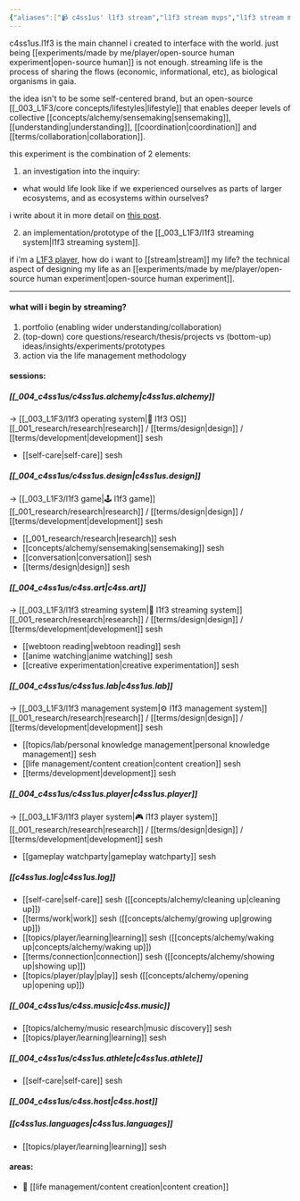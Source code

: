 ```yaml
---
{"aliases":["📹 c4ss1us' l1f3 stream","l1f3 stream mvps","l1f3 stream mvp","📹 l1f3 stream mvps","📹 l1f3 stream mvp","c4ss1us' l1f3 stream","c4ss1us.l1f3's stream","c4ss1us.l1f3 stream","c4ss1us' l1f3 stream mvp"],"created in":"2022-02-12T10:31:26-03:00","last tended to":"2024-10-12T18:38:41-03:00","tags":["experiment","🌿","c4ss1us"],"notestage":["🌿"],"created":"2022-02-12T10:31:26.267-03:00","updated":"2025-06-12T14:38:47.929-03:00","dg-publish":true,"permalink":"/experiments/made-by-me/player/c4ss1us-l1f3/","dgPassFrontmatter":true}
---
```


c4ss1us.l1f3 is the main channel i created to interface with the world. just being [[experiments/made by me/player/open-source human experiment\|open-source human]] is not enough. streaming life is the process of sharing the flows (economic, informational, etc), as biological organisms in gaia.

the idea isn't to be some self-centered brand, but an open-source [[_003_L1F3/core concepts/lifestyles\|lifestyle]] that enables deeper levels of collective [[concepts/alchemy/sensemaking\|sensemaking]], [[understanding\|understanding]], [[coordination\|coordination]] and [[terms/collaboration\|collaboration]].

this experiment is the combination of 2 elements:

1) an investigation into the inquiry:

- what would life look like if we experienced ourselves as parts of larger ecosystems, and as ecosystems within ourselves?

i write about it in more detail on [this post](https://c4ss1us.substack.com/p/archetypal-living-as-a-system-and).

2) an implementation/prototype of the [[_003_L1F3/l1f3 streaming system\|l1f3 streaming system]].

if i'm a [L1F3 player](https://c4ss1us.notion.site/l1f3-players-unite-67b9592280554dc98a7e71918c1204c0), how do i want to [[stream\|stream]] my life? the technical aspect of designing my life as an [[experiments/made by me/player/open-source human experiment\|open-source human experiment]].

---
#### what will i begin by streaming?

1) portfolio (enabling wider understanding/collaboration)
2) (top-down) core questions/research/thesis/projects vs (bottom-up) ideas/insights/experiments/prototypes
3) action via the life management methodology

#### sessions:

##### [[_004_c4ss1us/c4ss1us.alchemy\|c4ss1us.alchemy]]
-> [[_003_L1F3/l1f3 operating system\|🌌 l1f3 OS]] [[_001_research/research\|research]] / [[terms/design\|design]] / [[terms/development\|development]] sesh
- [[self-care\|self-care]] sesh

##### [[_004_c4ss1us/c4ss1us.design\|c4ss1us.design]]
-> [[_003_L1F3/l1f3 game\|🕹 l1f3 game]] [[_001_research/research\|research]] / [[terms/design\|design]] / [[terms/development\|development]] sesh
- [[_001_research/research\|research]] sesh
- [[concepts/alchemy/sensemaking\|sensemaking]] sesh
- [[conversation\|conversation]] sesh
- [[terms/design\|design]] sesh
##### [[_004_c4ss1us/c4ss.art\|c4ss.art]]
-> [[_003_L1F3/l1f3 streaming system\|🎥 l1f3 streaming system]] [[_001_research/research\|research]] / [[terms/design\|design]] / [[terms/development\|development]] sesh
- [[webtoon reading\|webtoon reading]] sesh
- [[anime watching\|anime watching]] sesh
- [[creative experimentation\|creative experimentation]] sesh
##### [[_004_c4ss1us/c4ss1us.lab\|c4ss1us.lab]]
-> [[_003_L1F3/l1f3 management system\|⚙ l1f3 management system]] [[_001_research/research\|research]] / [[terms/design\|design]] / [[terms/development\|development]] sesh
- [[topics/lab/personal knowledge management\|personal knowledge management]] sesh
- [[life management/content creation\|content creation]] sesh
- [[terms/development\|development]] sesh
##### [[_004_c4ss1us/c4ss1us.player\|c4ss1us.player]]
-> [[_003_L1F3/l1f3 player system\|🎮 l1f3 player system]] [[_001_research/research\|research]] / [[terms/design\|design]] / [[terms/development\|development]] sesh
- [[gameplay watchparty\|gameplay watchparty]] sesh

##### [[c4ss1us.log\|c4ss1us.log]]
- [[self-care\|self-care]] sesh ([[concepts/alchemy/cleaning up\|cleaning up]])
- [[terms/work\|work]] sesh ([[concepts/alchemy/growing up\|growing up]])
- [[topics/player/learning\|learning]] sesh ([[concepts/alchemy/waking up\|concepts/alchemy/waking up]])
- [[terms/connection\|connection]] sesh ([[concepts/alchemy/showing up\|showing up]])
- [[topics/player/play\|play]] sesh ([[concepts/alchemy/opening up\|opening up]])

##### [[_004_c4ss1us/c4ss.music\|c4ss.music]]
- [[topics/alchemy/music research\|music discovery]] sesh
- [[topics/player/learning\|learning]] sesh

##### [[_004_c4ss1us/c4ss1us.athlete\|c4ss1us.athlete]]
- [[self-care\|self-care]] sesh

##### [[_004_c4ss1us/c4ss.host\|c4ss.host]]

##### [[c4ss1us.languages\|c4ss1us.languages]]
- [[topics/player/learning\|learning]] sesh

#### areas:
- 🏹 [[life management/content creation\|content creation]]